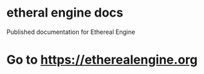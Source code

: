 # etheral engine docs
Published documentation for Ethereal Engine
# Go to https://etherealengine.org
